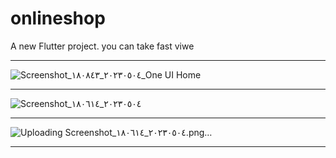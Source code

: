 # onlineshop

A new Flutter project.
you can take fast viwe 
<hr>

![Screenshot_٢٠٢٣٠٥٠٤_١٨٠٨٤٣_One UI Home](https://user-images.githubusercontent.com/88496239/236260509-f8f2302c-2280-405a-9001-dfd70a7d87a0.png)



<hr>

![Screenshot_٢٠٢٣٠٥٠٤_١٨٠٦١٤](https://user-images.githubusercontent.com/88496239/236559557-87213d36-e373-4759-837e-99a8848f9395.png)

<hr>

![Uploading Screenshot_٢٠٢٣٠٥٠٤_١٨٠٦١٤.png…]()


<hr>
